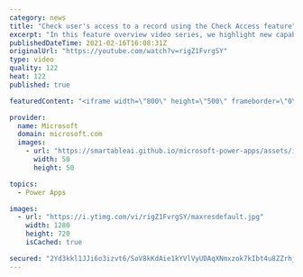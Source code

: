 ```yaml
---
category: news
title: "Check user's access to a record using the Check Access feature"
excerpt: "In this feature overview video series, we highlight new capabilities included in the latest update to Microsoft Power Apps.  This featured product update to Power Apps highlights check access, a new record level security feature admins can use to check and assign security roles.  Get the most out of"
publishedDateTime: 2021-02-16T16:08:31Z
originalUrl: "https://youtube.com/watch?v=rigZ1FvrgSY"
type: video
quality: 122
heat: 122
published: true

featuredContent: "<iframe width=\"800\" height=\"500\" frameborder=\"0\" src=\"https://www.youtube.com/embed/rigZ1FvrgSY\" allow=\"accelerometer; autoplay; encrypted-media; gyroscope; picture-in-picture\" allowfullscreen></iframe>"

provider:
  name: Microsoft
  domain: microsoft.com
  images:
    - url: "https://smartableai.github.io/microsoft-power-apps/assets/images/organizations/microsoft.com-50x50.jpg"
      width: 50
      height: 50

topics:
  - Power Apps

images:
  - url: "https://i.ytimg.com/vi/rigZ1FvrgSY/maxresdefault.jpg"
    width: 1280
    height: 720
    isCached: true

secured: "2Yd3kkl1JJi6o3izvt6/SoV8kKdAie1kYVlVyUDAqXNmxzok7kIbt4u8ZZrhjqMQ5UjdR2u8wLQnqjaxLT3oI9VzBnVzeHGMSB3ZhH54n1s56j205Avb8G5RY7beRCuZPVCH0Iv3SMzfolPX8dtW9rxir05JQ+RuUIhU8Lm3OmgoZaYL9klwlWgZ5Z2UrxgEgEYNTNGaLAUXENgD+EbgZfkffbHA++ownguNA/F0tBmFQm9zeEBVjEiplhpmnf8MjqCdXjdNxoRtf7rl7RU/gtSJBfsWbaJbAXK1SnqL39O22tMIASDGuAL7jOlQHPACfynDZm4kioZBna6DENJ11Zs9CfE4ZT28ZraBnbqMfVB9gDJR9HvPTY9XcrVZiEXN9FTWE3zVAIaS6qk+Lcobb4g381px4J4lzdt894WKgpy4wFZCiRnMfrea2nd9bvG1;8BklCwngQuY//7VygD3VdQ=="
---
```


